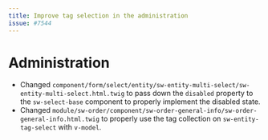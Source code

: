```yaml
---
title: Improve tag selection in the administration
issue: #7544
---
```

# Administration
* Changed `component/form/select/entity/sw-entity-multi-select/sw-entity-multi-select.html.twig` to pass down the `disabled` property to the `sw-select-base` component to properly implement the disabled state.
* Changed `module/sw-order/component/sw-order-general-info/sw-order-general-info.html.twig` to properly use the tag collection on `sw-entity-tag-select` with `v-model`.
